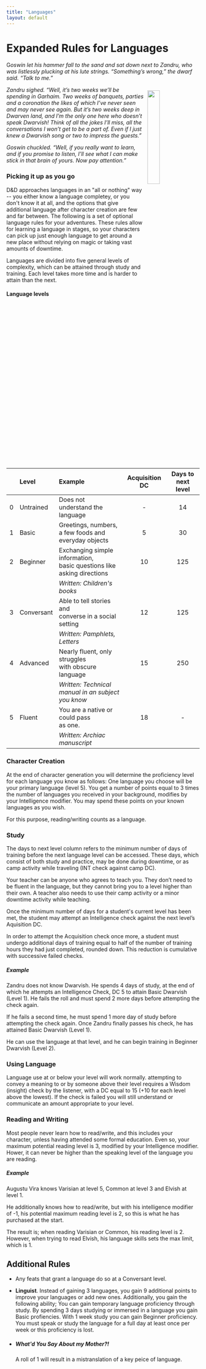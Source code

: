 ```yaml
---
title: "Languages"
layout: default
---
```



# Expanded Rules for Languages
G*oswin let his hammer fall to the sand and sat down next to Zandru, who was listlessly plucking at his lute strings. “Something’s wrong,” the dwarf said. “Talk to me.”*

<img src='../assets/images/languages.png' style='float:right;width:25%;padding:10px' />

*Zandru sighed. “Well, it’s two weeks we’ll be spending in Garhaim. Two weeks of banquets, parties and a coronation the likes of which I’ve never seen and may never see again. But it’s two weeks deep in Dwarven land, and I’m the only one here who doesn’t speak Dwarvish! Think of all the jokes I’ll miss, all the conversations I won’t get to be a part of. Even if I just knew a Dwarvish song or two to impress the guests.”*

*Goswin chuckled. “Well, if you really want to learn, and if you promise to listen, I’ll see what I can make stick in that brain of yours. Now pay attention.”*

### Picking it up as you go
D&D approaches languages in an "all or nothing" way -- you either know a language completey, or you don't know it at all, and the options that give additional language after character creation are few and far between. The following is a set of optional language rules for your adventures. These rules allow for learning a language in stages, so your characters can pick up just enough language to get around a new place without relying on magic or taking vast amounts of downtime.

Languages are divided into five general levels of complexity, which can be attained through study and training. Each level takes more time and is harder to attain than the next.


<div class="block classTable halfClassTable frame" markdown="1">

#### Language levels
|   | Level | Example | Acquisition DC | Days to next level |
|:-:|:------|:--------|:--------------:|:------------------:|
| 0 | Untrained  | Does not understand the language | - | 14
| 1 | Basic  | Greetings, numbers, a few foods and<br/> everyday objects | 5 | 30
| 2 | Beginner | Exchanging simple information,<br/>basic questions like asking directions  | 10 | 125
| | | *Written: Children's books* | | |
| 3 | Conversant | Able to tell stories and<br/>converse in a social setting | 12 | 125
| | | *Written: Pamphlets, Letters* | | |
| 4 | Advanced | Nearly fluent, only struggles<br/>with obscure language | 15 | 250
| | | *Written: Technical manual in an subject<br/>you know* | | |
| 5 | Fluent | You are a native or could pass<br/>as one. | 18 | -
| | | *Written: Archiac manuscript* | | |

</div>

### Character Creation
At the end of character generation you will determine the proficiency level for each language you know as follows: One language you choose will be your primary language (level 5). You get a number of points equal to 3 times the number of languages you received in your background, modifies by your Intelligence modifier. You may spend these points on your known languages as you wish.

For this purpose, reading/writing counts as a language.

### Study
The days to next level column refers to the minimum number of days of training before the next language level can be accessed. These days, which consist of both study and practice, may be done during downtime, or as camp activity while traveling (INT check against camp DC).

Your teacher can be anyone who agrees to teach you. They don’t need to be fluent in the language, but they cannot bring you to a level higher than their own. A teacher also needs to use their camp activity or a minor downtime activity while teaching.




Once the minimum number of days for a student's current level has been met, the student may attempt an Intelligence check against the next level’s Aquisition DC.

In order to attempt the Acquisition check once more, a student must undergo additional days of training equal to half of the number of training hours they had just completed, rounded down. This reduction is cumulative with successive failed checks.

<div class="descriptive" markdown="1">

##### Example
Zandru does not know Dwarvish. He spends 4 days of study, at the end of which he attempts an Intelligence Check, DC 5 to attain Basic Dwarvish (Level 1). He fails the roll and must spend 2 more days before attempting the check again.

If he fails a second time, he must spend 1 more day of study before attempting the check again. Once Zandru finally passes his check, he has attained Basic Dwarvish (Level 1).

He can use the language at that level, and he can begin training in Beginner Dwarvish (Level 2).



</div>





### Using Language
Language use at or below your level will work normally. attempting to convey a meaning to or by someone above their level requires a Wisdom (insight) check by the listener, with a DC equal to 15 (+10 for each level above the lowest). If the check is failed you will still understand or communicate an amount appropriate to your level.

### Reading and Writing
Most people never learn how to read/write, and this includes your character, unless having attended some formal education. Even so, your maximum potential reading level is 3, modified by your Intelligence modifier. Hower, it can never be higher than the speaking level of the language you are reading.

<div class="descriptive" markdown="1">

##### Example
Augustu Vira knows Varisian at level 5, Common at level 3 and Elvish at level 1.

He additionally knows how to read/write, but with his intelligence modifier of -1, his potential maximum reading level is 2, so this is what he has purchased at the start.

The result is; when reading Varisian or Common, his reading level is 2. However, when trying to read Elvish, his language skills sets the max limit, which is 1.


</div>

## Additional Rules

<div class="columnsthree">

- Any feats that grant a language do so at a Conversant level.

- **Linguist**. Instead of gaining 3 languages, you gain 9 additional points to improve your languages or add new ones. Additionally, you gain the following ability; You can gain temporary language proficiency through study. By spending 3 days studying or immersed in a language you gain Basic profiencies. With 1 week study you can gain Beginner proficiency. You must speak or study the language for a full day at least once per week or this proficiency is lost.

- ##### What'd You Say About my Mother?!
    A roll of 1 will result in a mistranslation of a key peice of language.

</div>




